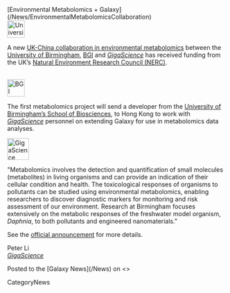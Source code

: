 <div class='newsItemHeader'>[Environmental Metabolomics + Galaxy](/News/EnvironmentalMetabolomicsCollaboration)</div>

<div class='right'><a href='http://www.birmingham.ac.uk/schools/biosciences/'><img src='/Images/Logos/UBirminghamLogo.gif.md' alt='University of Birmingham' height="40" /></a></div>

A new [UK-China collaboration in environmental metabolomics](http://www.genomics.cn/en/news/show_news?nid=99510) between the [University of Birmingham](http://www.birmingham.ac.uk/), [BGI](http://www.genomics.cn/) and *[GigaScience](http://www.gigasciencejournal.com/)* has received funding from the UK’s [Natural Environment Research Council (NERC)](http://www.nerc.ac.uk).

<div class='left'><br /><a href='http://www.genomics.cn/'><img src='/Images/Logos/BGI.png' alt='BGI' height="40" /></a></div>

The first metabolomics project will send a developer from the [University of Birmingham’s School of Biosciences](http://www.birmingham.ac.uk/schools/biosciences/), to Hong Kong to work with *[GigaScience](http://www.gigasciencejournal.com/)* personnel on extending Galaxy for use in metabolomics data analyses.

<div class='right'><a href='http://www.gigasciencejournal.com/'><img src='/Images/Logos/GigaScienceLogo250.png' alt='GigaScience Journal' height="50" /></a></div>

"Metabolomics involves the detection and quantification of small molecules (metabolites) in living organisms and can provide an indication of their cellular condition and health. The toxicological responses of organisms to pollutants can be studied using environmental metabolomics, enabling researchers to discover diagnostic markers for monitoring and risk assessment of our environment. Research at Birmingham focuses extensively on the metabolic responses of the freshwater model organism, *Daphnia*, to both pollutants and engineered nanomaterials."

See the [official announcement](http://www.genomics.cn/en/news/show_news?nid=99510) for more details.

Peter Li<br />
*[GigaScience](http://www.gigasciencejournal.com/)*

<div class='newsItemFooter'>Posted to the [Galaxy News](/News) on <<Date(2013-04-22T17:33:44Z)>></div>

CategoryNews
